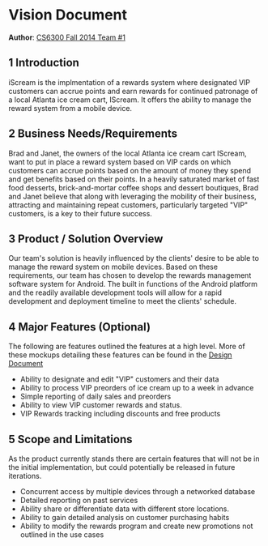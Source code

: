# Vision Document

**Author**: [CS6300 Fall 2014 Team #1](https://github.com/gt-ud-softeng/6300Fall14Team01)

## 1 Introduction


iScream is the implmentation of a rewards system where designated VIP customers can accrue points and earn rewards for continued patronage of a local Atlanta ice cream cart, IScream.  It offers the ability to manage the reward system from a mobile device.  

## 2 Business Needs/Requirements

Brad and Janet, the owners of the local Atlanta ice cream cart IScream, want to put in place a reward system based on VIP cards on which customers can accrue points based on the amount of money they spend and get benefits based on their points.  In a heavily saturated market of fast food desserts, brick-and-mortar coffee shops and dessert boutiques, Brad and Janet believe that along with leveraging the mobility of their business, attracting and maintaining repeat customers, particularly targeted "VIP" customers, is a key to their future success.   

## 3 Product / Solution Overview

Our team's solution is heavily influenced by the clients' desire to be able to manage the reward system on mobile devices. Based on these requirements, our team has chosen to develop the rewards management software system for Android.  The built in functions of the Android platform and the readily available development tools will allow for  a rapid development and deployment timeline to meet the clients' schedule. 

## 4 Major Features (Optional)

The following are features outlined the features at a high level.  More of these mockups detailing these features can be found in the [Design Document](https://github.com/gt-ud-softeng/6300Fall14Team01/blob/designdocument/6300Fall14Project2/Deliverable1/DesignDocument.md#4-user-interface-design) 
  - Ability to designate and edit "VIP" customers and their data
  - Ability to process VIP preorders of ice cream up to a week in advance
  - Simple reporting of daily sales and preorders
  - Ability to view VIP customer rewards and status.
  - VIP Rewards tracking including discounts and free products
    

## 5 Scope and Limitations

As the product currently stands there are certain features that will not be in the initial implementation, but could potentially be released in future iterations.      
  - Concurrent access by multiple devices through a networked database
  - Detailed reporting on past services
  - Ability share or differentiate data with different store locations.
  - Ability to gain detailed analysis on customer purchasing habits
  - Ability to modify the rewards program and create new promotions not outlined in the use cases 